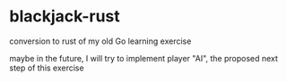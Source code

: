 # blackjack-rust

conversion to rust of my old Go learning exercise

maybe in the future, I will try to implement player "AI", the proposed next step of this exercise
